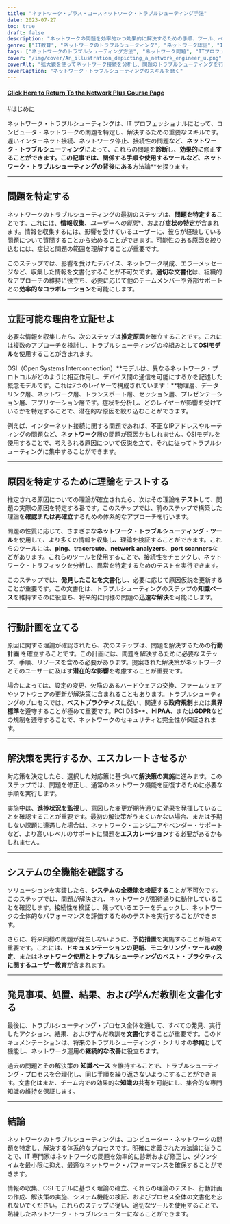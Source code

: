 ```yaml
---
title: "ネットワーク・プラス・コースネットワーク・トラブルシューティング手法"
date: 2023-07-27
toc: true
draft: false
description: "ネットワークの問題を効率的かつ効果的に解決するための手順、ツール、ベストプラクティスなど、ネットワークのトラブルシューティング方法に関する包括的なガイド。"
genre: ["IT教育", "ネットワークのトラブルシューティング", "ネットワーク認証", "ITトレーニング", "コンピュータ・ネットワーク", "ITスキル", "技術的知識", "ITプロフェッショナル", "ネットワーキングの概念", "ネットワークサポート"]
tags: ["ネットワークのトラブルシューティング方法", "ネットワーク問題", "ITプロフェッショナル", "OSIモデル", "ネットワークツール", "トラブルシューティング", "ネットワーク・パフォーマンス", "ITスキル", "問題解決", "ネットワーク診断", "トラブルシューティングの文書化", "ネットワーク構成", "ユーザーコラボレーション", "政府規制", "業界標準", "PCI DSS", "ヒパア", "GDPR", "ネットワーク文書", "継続的改善", "ネットワーク知識ベース", "システム機能", "予防策", "ネットワーク・パフォーマンスの最適化", "ネットワーク・トラブルシューティング・ツール", "ネットワーク接続性", "ITトレーニングコース", "ネットワーク・トラブルシューティング・プロセス", "ネットワーク・トラブルシューティング・テクニック", "ネットワーク・サポートのベスト・プラクティス", "ネットワーク・トラブルシューティング・ガイド"]
cover: "/img/cover/An_illustration_depicting_a_network_engineer_u.png"
coverAlt: "拡大鏡を使ってネットワーク接続を分析し、問題のトラブルシューティングを行うネットワーク・エンジニアを描いたイラスト。"
coverCaption: "ネットワーク・トラブルシューティングのスキルを磨く"
---
```


#### [Click Here to Return To the Network Plus Course Page](/network-plus-start)

#はじめに

ネットワーク・トラブルシューティングは、IT プロフェッショナルにとって、コンピュータ・ネットワークの問題を特定し、解決するための重要なスキルです。遅いインターネット接続、ネットワーク停止、接続性の問題など、**ネットワーク・トラブルシューティング**によって、これらの問題を**診断**し、**効果的に**修正**することができます。この記事では、関係する手順や使用するツールなど、ネットワーク・トラブルシューティングの背後にある**方法論**を探ります。

______

## 問題を特定する

ネットワークのトラブルシューティングの最初のステップは、**問題を特定する**ことです。これには、**情報収集**、*ユーザーへの質問**、および**症状の特定**が含まれます。情報を収集するには、影響を受けているユーザーに、彼らが経験している問題について質問することから始めることができます。可能性のある原因を絞り込むには、症状と問題の範囲を理解することが重要です。

このステップでは、影響を受けたデバイス、ネットワーク構成、エラーメッセージなど、収集した情報を文書化することが不可欠です。**適切な文書化**は、組織的なアプローチの維持に役立ち、必要に応じて他のチームメンバーや外部サポートとの**効率的なコラボレーション**を可能にします。

______

## 立証可能な理由を立証せよ

必要な情報を収集したら、次のステップは**推定原因**を確立することです。これには複数のアプローチを検討し、トラブルシューティングの枠組みとして**OSIモデル**を使用することが含まれます。

OSI（Open Systems Interconnection）**モデルは、異なるネットワーク・プロトコルがどのように相互作用し、デバイス間の通信を可能にするかを記述した概念モデルです。これは7つのレイヤーで構成されています：**物理層、データリンク層、ネットワーク層、トランスポート層、セッション層、プレゼンテーション層、アプリケーション層です。症状を分析し、どのレイヤーが影響を受けているかを特定することで、潜在的な原因を絞り込むことができます。

例えば、インターネット接続に関する問題であれば、不正なIPアドレスやルーティングの問題など、**ネットワーク**層の問題が原因かもしれません。OSIモデルを使用することで、考えられる原因について仮説を立て、それに従ってトラブルシューティングに集中することができます。

______

## 原因を特定するために理論をテストする

推定される原因についての理論が確立されたら、次はその理論を**テスト**して、問題の実際の原因を特定する番です。このステップでは、前のステップで構築した理論を**確認または再確立**するための体系的なアプローチを行います。

問題の性質に応じて、さまざまな**ネットワーク・トラブルシューティング・ツール**を使用して、より多くの情報を収集し、理論を検証することができます。これらのツールには、**ping**、**traceroute**、**network analyzers**、**port scanners**などがあります。これらのツールを使用することで、接続性をチェックし、ネットワーク・トラフィックを分析し、異常を特定するためのテストを実行できます。

このステップでは、**発見したことを文書化**し、必要に応じて原因仮説を更新することが重要です。この文書化は、トラブルシューティングのステップの**知識ベース**を維持するのに役立ち、将来的に同様の問題の**迅速な解決**を可能にします。

______

## 行動計画を立てる

原因に関する理論が確認されたら、次のステップは、問題を解決するための**行動計画** を確立することです。この計画には、問題を解決するために必要なステップ、手順、リソースを含める必要があります。提案された解決策がネットワークとそのユーザーに及ぼす**潜在的な影響**を考慮することが重要です。

場合によっては、設定の変更、欠陥のあるハードウェアの交換、ファームウェアやソフトウェアの更新が解決策に含まれることもあります。トラブルシューティングのプロセスでは、**ベストプラクティス**に従い、関連する**政府規制**または**業界標準**を遵守することが極めて重要です。PCI DSS**、**HIPAA**、または**GDPR**などの規制を遵守することで、ネットワークのセキュリティと完全性が保証されます。

______

## 解決策を実行するか、エスカレートさせるか

対応策を決定したら、選択した対応策に基づいて**解決策の実施**に進みます。このステップでは、問題を修正し、通常のネットワーク機能を回復するために必要な手順を実行します。

実施中は、**進捗状況を監視**し、意図した変更が期待通りに効果を発揮していることを確認することが重要です。最初の解決策がうまくいかない場合、または予期しない課題に遭遇した場合は、ネットワーク・エンジニアやベンダー・サポートなど、より高いレベルのサポートに問題を**エスカレーション**する必要があるかもしれません。

______

## システムの全機能を確認する

ソリューションを実装したら、**システムの全機能を検証する**ことが不可欠です。このステップでは、問題が解決され、ネットワークが期待通りに動作していることを確認します。接続性を検証し、残っているエラーをチェックし、ネットワークの全体的なパフォーマンスを評価するためのテストを実行することができます。

さらに、将来同様の問題が発生しないように、**予防措置**を実施することが極めて重要です。これには、**ドキュメンテーションの更新**、**モニタリング・ツールの設定**、または**ネットワーク使用とトラブルシューティングのベスト・プラクティスに関するユーザー教育**が含まれます。

______

## 発見事項、処置、結果、および学んだ教訓を文書化する

最後に、トラブルシューティング・プロセス全体を通して、すべての発見、実行したアクション、結果、および学んだ教訓を**文書化**することが重要です。このドキュメンテーションは、将来のトラブルシューティング・シナリオの**参照**として機能し、ネットワーク運用の**継続的な改善**に役立ちます。

過去の問題とその解決策の **知識ベース** を維持することで、トラブルシューティング・プロセスを合理化し、同じ手順を繰り返さないようにすることができます。文書化はまた、チーム内での効果的な**知識の共有**を可能にし、集合的な専門知識の維持を保証します。

______

## 結論

ネットワークのトラブルシューティングは、コンピューター・ネットワークの問題を特定し、解決する体系的なプロセスです。明確に定義された方法論に従うことで、IT 専門家はネットワークの問題を効率的に診断および修正し、ダウンタイムを最小限に抑え、最適なネットワーク・パフォーマンスを確保することができます。

情報の収集、OSI モデルに基づく理論の確立、それらの理論のテスト、行動計画の作成、解決策の実施、システム機能の検証、およびプロセス全体の文書化を忘れないでください。これらのステップに従い、適切なツールを使用することで、熟練したネットワーク・トラブルシューターになることができます。
